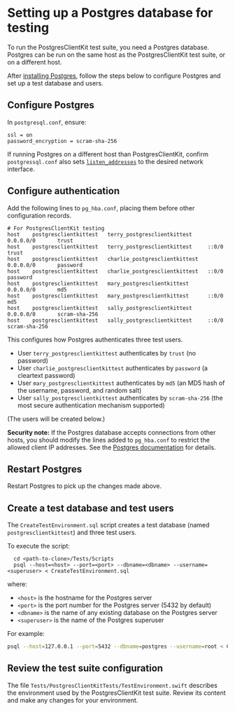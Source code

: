 # Setting up a Postgres database for testing

To run the PostgresClientKit test suite, you need a Postgres database.  Postgres can be run on the same host as the PostgresClientKit test suite, or on a different host.

After [installing Postgres](https://www.postgresql.org/download/), follow the steps below to configure Postgres and set up a test database and users.

## Configure Postgres

In `postgresql.conf`, ensure:

    ssl = on
    password_encryption = scram-sha-256
    
If running Postgres on a different host than PostgresClientKit, confirm `postgressql.conf` also sets [`listen_addresses`](https://www.postgresql.org/docs/12/runtime-config-connection.html#RUNTIME-CONFIG-CONNECTION-SETTINGS) to the desired network interface.
    
## Configure authentication

Add the following lines to `pg_hba.conf`, placing them before other configuration records.

```
# For PostgresClientKit testing
host    postgresclientkittest   terry_postgresclientkittest     0.0.0.0/0       trust
host    postgresclientkittest   terry_postgresclientkittest     ::0/0           trust
host    postgresclientkittest   charlie_postgresclientkittest   0.0.0.0/0       password
host    postgresclientkittest   charlie_postgresclientkittest   ::0/0           password
host    postgresclientkittest   mary_postgresclientkittest      0.0.0.0/0       md5
host    postgresclientkittest   mary_postgresclientkittest      ::0/0           md5
host    postgresclientkittest   sally_postgresclientkittest     0.0.0.0/0       scram-sha-256
host    postgresclientkittest   sally_postgresclientkittest     ::0/0           scram-sha-256
```

This configures how Postgres authenticates three test users.

- User `terry_postgresclientkittest` authenticates by `trust` (no password)
- User `charlie_postgresclientkittest` authenticates by `password` (a cleartext password)
- User `mary_postgresclientkittest` authenticates by `md5` (an MD5 hash of the username, password, and random salt)
- User `sally_postgresclientkittest` authenticates by `scram-sha-256` (the most secure authentication mechanism supported)

(The users will be created below.)

**Security note:**  If the Postgres database accepts connections from other hosts, you should modify the lines added to `pg_hba.conf` to restrict the allowed client IP addresses.  See the [Postgres documentation](https://www.postgresql.org/docs/11/auth-pg-hba-conf.html) for details.

## Restart Postgres

Restart Postgres to pick up the changes made above.

## Create a test database and test users

The `CreateTestEnvironment.sql` script creates a test database (named `postgresclientkittest`) and three test users.

To execute the script:

```
  cd <path-to-clone>/Tests/Scripts
  psql --host=<host> --port=<port> --dbname=<dbname> --username=<superuser> < CreateTestEnvironment.sql
```
   
where:

- `<host>` is the hostname for the Postgres server
- `<port>` is the port number for the Postgres server (5432 by default)
- `<dbname>` is the name of any existing database on the Postgres server
- `<superuser>` is the name of the Postgres superuser

For example:

```bash
psql --host=127.0.0.1 --port=5432 --dbname=postgres --username=root < CreateTestEnvironment.sql 
```

## Review the test suite configuration

The file `Tests/PostgresClientKitTests/TestEnvironment.swift` describes the environment used by the PostgresClientKit test suite.  Review its content and make any changes for your environment.
